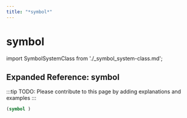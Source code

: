 ```yaml
---
title: "*symbol*"
---
```


# symbol

import SymbolSystemClass from './_symbol_system-class.md';

<SymbolSystemClass />

## Expanded Reference: symbol

:::tip
TODO: Please contribute to this page by adding explanations and examples
:::

```lisp
(symbol )
```
